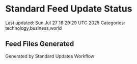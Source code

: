 # Standard Feed Update Status
Last updated: Sun Jul 27 16:29:29 UTC 2025
Categories: technology,business,world

## Feed Files Generated

Generated by Standard Updates Workflow
